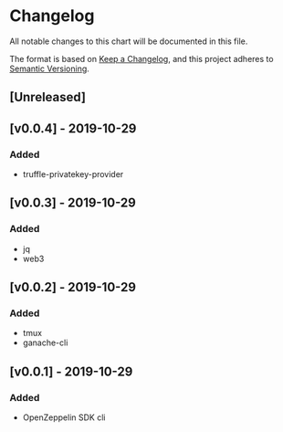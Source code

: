 # Changelog
All notable changes to this chart will be documented in this file.

The format is based on [Keep a Changelog](https://keepachangelog.com/en/1.0.0/),
and this project adheres to [Semantic Versioning](https://semver.org/spec/v2.0.0.html).

## [Unreleased]
## [v0.0.4] - 2019-10-29
### Added
- truffle-privatekey-provider

## [v0.0.3] - 2019-10-29
### Added
- jq
- web3

## [v0.0.2] - 2019-10-29
### Added
- tmux
- ganache-cli

## [v0.0.1] - 2019-10-29
### Added
- OpenZeppelin SDK cli

